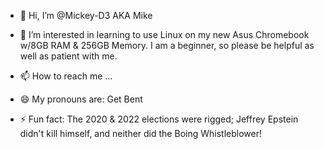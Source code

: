 - 👋 Hi, I’m @Mickey-D3 AKA Mike

- 👀 I’m interested in learning to use Linux on my new Asus Chromebook w/8GB RAM & 256GB            Memory. I am a beginner, 		 so please be helpful as well as patient with me.

- 📫 How to reach me ... 

- 😄 My pronouns are: Get Bent

- ⚡ Fun fact: The 2020 & 2022 elections were rigged; Jeffrey Epstein didn't kill himself, and      neither did the Boing Whistleblower!

<!---
Mickey-D3/Mickey-D3 is a ✨ special ✨ repository because its `README.md` (this file) appears on your GitHub profile.
You can click the Preview link to take a look at your changes.
--->
